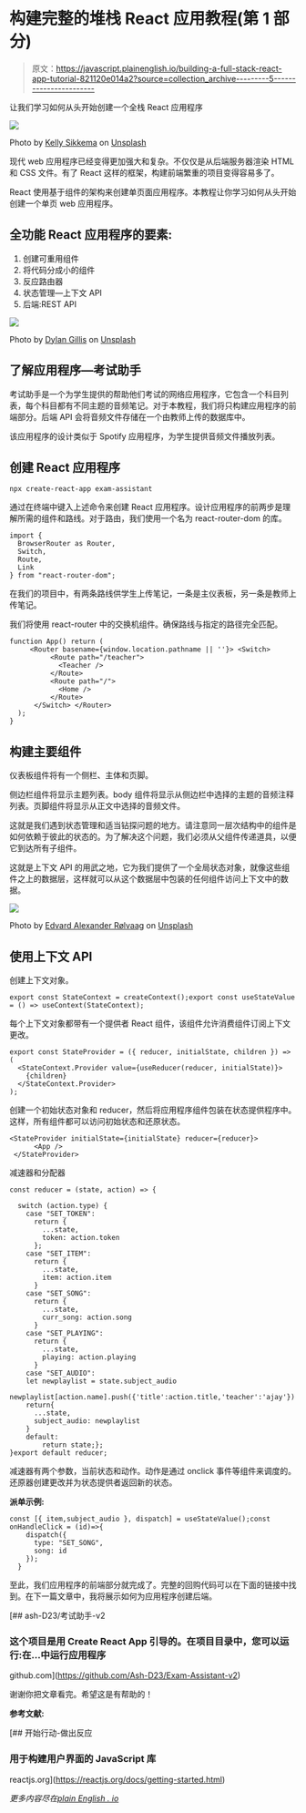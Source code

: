 # 构建完整的堆栈 React 应用教程(第 1 部分)

> 原文：<https://javascript.plainenglish.io/building-a-full-stack-react-app-tutorial-821120e014a2?source=collection_archive---------5----------------------->

让我们学习如何从头开始创建一个全栈 React 应用程序

![](img/543dc485423fbe85923b62a2a5bd1cd6.png)

Photo by [Kelly Sikkema](https://unsplash.com/@kellysikkema?utm_source=medium&utm_medium=referral) on [Unsplash](https://unsplash.com?utm_source=medium&utm_medium=referral)

现代 web 应用程序已经变得更加强大和复杂。不仅仅是从后端服务器渲染 HTML 和 CSS 文件。有了 React 这样的框架，构建前端繁重的项目变得容易多了。

React 使用基于组件的架构来创建单页面应用程序。本教程让你学习如何从头开始创建一个单页 web 应用程序。

## 全功能 React 应用程序的要素:

1.  创建可重用组件
2.  将代码分成小的组件
3.  反应路由器
4.  状态管理—上下文 API
5.  后端:REST API

![](img/b1e7c8ee5ed47dcca24d486c1aba7cfe.png)

Photo by [Dylan Gillis](https://unsplash.com/@dylandgillis?utm_source=medium&utm_medium=referral) on [Unsplash](https://unsplash.com?utm_source=medium&utm_medium=referral)

## 了解应用程序—考试助手

考试助手是一个为学生提供的帮助他们考试的网络应用程序，它包含一个科目列表，每个科目都有不同主题的音频笔记。对于本教程，我们将只构建应用程序的前端部分。后端 API 会将音频文件存储在一个由教师上传的数据库中。

该应用程序的设计类似于 Spotify 应用程序，为学生提供音频文件播放列表。

## 创建 React 应用程序

```
npx create-react-app exam-assistant
```

通过在终端中键入上述命令来创建 React 应用程序。设计应用程序的前两步是理解所需的组件和路线。对于路由，我们使用一个名为 react-router-dom 的库。

```
import {
  BrowserRouter as Router,
  Switch,
  Route,
  Link
} from "react-router-dom";
```

在我们的项目中，有两条路线供学生上传笔记，一条是主仪表板，另一条是教师上传笔记。

我们将使用 react-router 中的交换机组件。确保路线与指定的路径完全匹配。

```
function App() return (
     <Router basename={window.location.pathname || ''}> <Switch>
          <Route path="/teacher">
            <Teacher />
          </Route>
          <Route path="/">
            <Home />
          </Route>
      </Switch> </Router>
  );
}
```

## 构建主要组件

仪表板组件将有一个侧栏、主体和页脚。

侧边栏组件将显示主题列表。body 组件将显示从侧边栏中选择的主题的音频注释列表。页脚组件将显示从正文中选择的音频文件。

这就是我们遇到状态管理和适当钻探问题的地方。请注意同一层次结构中的组件是如何依赖于彼此的状态的。为了解决这个问题，我们必须从父组件传递道具，以便它到达所有子组件。

这就是上下文 API 的用武之地，它为我们提供了一个全局状态对象，就像这些组件之上的数据层，这样就可以从这个数据层中包装的任何组件访问上下文中的数据。

![](img/4cbb6ad8b14ba5935ca1f07563eab1bb.png)

Photo by [Edvard Alexander Rølvaag](https://unsplash.com/@edvardr?utm_source=medium&utm_medium=referral) on [Unsplash](https://unsplash.com?utm_source=medium&utm_medium=referral)

## 使用上下文 API

创建上下文对象。

```
export const StateContext = createContext();export const useStateValue = () => useContext(StateContext);
```

每个上下文对象都带有一个提供者 React 组件，该组件允许消费组件订阅上下文更改。

```
export const StateProvider = ({ reducer, initialState, children }) => (
  <StateContext.Provider value={useReducer(reducer, initialState)}>
    {children}
  </StateContext.Provider>
);
```

创建一个初始状态对象和 reducer，然后将应用程序组件包装在状态提供程序中。这样，所有组件都可以访问初始状态和还原状态。

```
<StateProvider initialState={initialState} reducer={reducer}>
      <App />
 </StateProvider>
```

减速器和分配器

```
const reducer = (state, action) => {

  switch (action.type) {
    case "SET_TOKEN":
      return {
        ...state,
        token: action.token
      };
    case "SET_ITEM":
      return {
        ...state,
        item: action.item
      }
    case "SET_SONG":
      return {
        ...state,
        curr_song: action.song
      }
    case "SET_PLAYING":
      return {
        ...state,
        playing: action.playing
      }
    case "SET_AUDIO":
    let newplaylist = state.subject_audio
    newplaylist[action.name].push({'title':action.title,'teacher':'ajay'})
    return{
      ...state,
      subject_audio: newplaylist
    }
    default:
        return state;};
}export default reducer;
```

减速器有两个参数，当前状态和动作。动作是通过 onclick 事件等组件来调度的。还原器创建更改并为状态提供者返回新的状态。

**派单示例:**

```
const [{ item,subject_audio }, dispatch] = useStateValue();const onHandleClick = (id)=>{
    dispatch({
      type: "SET_SONG",
      song: id
    });
  }
```

至此，我们应用程序的前端部分就完成了。完整的回购代码可以在下面的链接中找到。在下一篇文章中，我将展示如何为应用程序创建后端。

[](https://github.com/Ash-D23/Exam-Assistant-v2) [## ash-D23/考试助手-v2

### 这个项目是用 Create React App 引导的。在项目目录中，您可以运行:在…中运行应用程序

github.com](https://github.com/Ash-D23/Exam-Assistant-v2) 

谢谢你把文章看完。希望这是有帮助的！

**参考文献:**

[](https://reactjs.org/docs/getting-started.html) [## 开始行动-做出反应

### 用于构建用户界面的 JavaScript 库

reactjs.org](https://reactjs.org/docs/getting-started.html) 

*更多内容尽在*[*plain English . io*](http://plainenglish.io/)